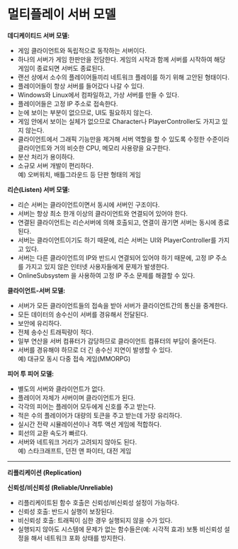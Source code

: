 # 멀티플레이 서버 모델  

**데디케이티드 서버 모델:**   
- 게임 클라이언트와 독립적으로 동작하는 서버이다.  
- 하나의 서버가 게임 한판만을 전담한다. 게임의 시작과 함께 서버를 시작하여 해당 게임이 종료되면 서버도 종료된다.  
- 랜선 상에서 소수의 플레이어들끼리 네트워크 플레이를 하기 위해 고안된 형태이다.    
- 플레이어들이 항상 서버를 들어갔다 나갈 수 있다.  
- Windows와 Linux에서 컴파일하고, 가상 서버를 만들 수 있다.  
- 플레이어들은 고정 IP 주소로 접속한다.  
- 눈에 보이는 부분이 없으므로, UI도 필요하지 않는다.  
- 게임 안에서 보이는 실체가 없으므로 Character나 PlayerController도 가지고 있지 않는다.  
- 클라이언트에서 그래픽 기능만을 제거해 서버 역할을 할 수 있도록 수정한 수준이라 클라이언트와 거의 비슷한 CPU, 메모리 사용량을 요구한다.    
- 분산 처리가 용이하다.    
- 소규모 서버 개발이 편리하다.    
예) 오버워치, 배틀그라운드 등 단판 형태의 게임  


**리슨(Listen) 서버 모델:**  
- 리슨 서버는 클라이언트이면서 동시에 서버인 구조이다.  
- 서버는 항상 최소 한개 이상의 클라이언트와 연결되어 있어야 한다.  
- 연결된 클라이언트는 리슨서버에 의해 호출되고, 연결이 끊기면 서버는 동시에 종료된다.  
- 서버는 클라이언트이기도 하기 때문에, 리슨 서버는 UI와 PlayerController를 가지고 있다.  
- 서버는 다른 클라이언트의 IP와 반드시 연결되어 있어야 하기 때문에, 고정 IP 주소를 가지고 있지 않은 인터넷 사용자들에게 문제가 발생한다.  
- OnlineSubsystem 을 사용하여 고정 IP 주소 문제를 해결할 수 있다.  


**클라이언트-서버 모델:**  
- 서버가 모든 클라이언트들의 접속을 받아 서버가 클라이언트간의 통신을 중계한다.  
- 모든 데이터의 송수신이 서버를 경유해서 전달된다.  
- 보안에 유리하다.  
- 전체 송수신 트래픽량이 적다.  
- 일부 연산을 서버 컴퓨터가 감당하므로 클라이언트 컴퓨터의 부담이 줄어든다.  
- 서버를 경유해야 하므로 더 긴 송수신 지연이 발생할 수 있다.  
예) 대규모 동시 다중 접속 게임(MMORPG)  


**피어 투 피어 모델:**  
- 별도의 서버와 클라이언트가 없다.  
- 플레이어 자체가 서버이며 클라이언트가 된다.   
- 각각의 피어는 플레이어 모두에게 신호를 주고 받는다.  
- 적은 수의 플레이어가 대량의 토큰을 주고 받는데 가장 유리하다.  
- 실시간 전략 시뮬레이션이나 격투 액션 게임에 적합하다.  
- 회선의 교환 속도가 빠르다.  
- 서버와 네트워크 거리가 고려되지 않아도 된다.  
예) 스타크래프트, 던전 앤 파이터, 대전 게임  

---
**리플리케이션 (Replication)**  

**신뢰성/비신뢰성 (Reliable/Unreliable)**  
- 리플리케이트된 함수 호출은 신뢰성/비신뢰성 설정이 가능하다.  
- 신뢰성 호출: 반드시 실행이 보장된다.  
- 비신뢰성 호출: 트래픽이 심한 경우 실행되지 않을 수가 있다.  
- 실행되지 않아도 시스템에 문제가 없는 함수들은(예: 시각적 효과) 보통 비신뢰성 설정을 해서 네트워크 포화 상태를 방지한다.  

